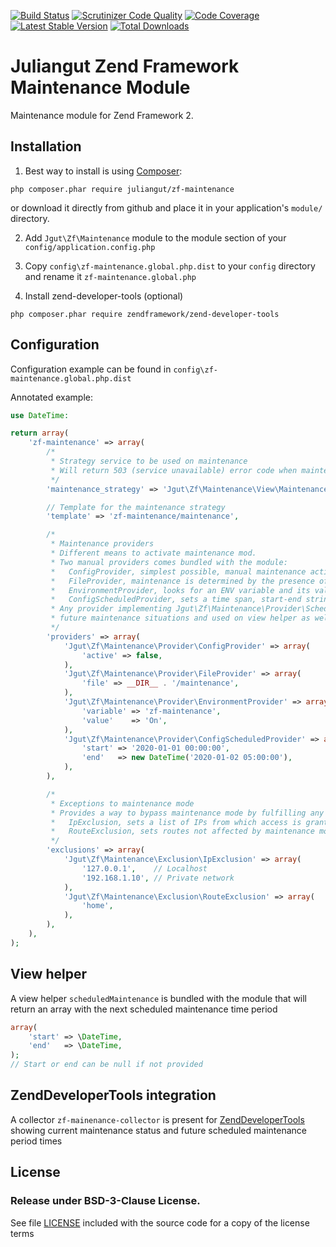 [![Build Status](https://travis-ci.org/juliangut/zf-maintenance.svg?branch=master)](https://travis-ci.org/juliangut/zf-maintenance)
[![Scrutinizer Code Quality](https://scrutinizer-ci.com/g/juliangut/zf-maintenance/badges/quality-score.png?b=master)](https://scrutinizer-ci.com/g/juliangut/zf-maintenance/?branch=master)
[![Code Coverage](https://scrutinizer-ci.com/g/juliangut/zf-maintenance/badges/coverage.png?b=master)](https://scrutinizer-ci.com/g/juliangut/zf-maintenance/?branch=master)
[![Latest Stable Version](https://poser.pugx.org/juliangut/zf-maintenance/v/stable.svg)](https://packagist.org/packages/juliangut/zf-maintenance)
[![Total Downloads](https://poser.pugx.org/juliangut/zf-maintenance/downloads.svg)](https://packagist.org/packages/juliangut/zf-maintenance)

# Juliangut Zend Framework Maintenance Module

Maintenance module for Zend Framework 2.

## Installation

1. Best way to install is using [Composer](https://getcomposer.org/):

```
php composer.phar require juliangut/zf-maintenance
```

or download it directly from github and place it in your application's `module/` directory.

2. Add `Jgut\Zf\Maintenance` module to the module section of your `config/application.config.php`

3. Copy `config\zf-maintenance.global.php.dist` to your `config` directory and rename it `zf-maintenance.global.php`

4. Install zend-developer-tools (optional)

```
php composer.phar require zendframework/zend-developer-tools
```

## Configuration

Configuration example can be found in `config\zf-maintenance.global.php.dist`

Annotated example:
```php
use DateTime:

return array(
    'zf-maintenance' => array(
        /*
         * Strategy service to be used on maintenance
         * Will return 503 (service unavailable) error code when maintenance mode is on
         */
        'maintenance_strategy' => 'Jgut\Zf\Maintenance\View\MaintenanceStrategy',

        // Template for the maintenance strategy
        'template' => 'zf-maintenance/maintenance',

        /*
         * Maintenance providers
         * Different means to activate maintenance mod.
         * Two manual providers comes bundled with the module:
         *   ConfigProvider, simplest possible, manual maintenance activation
         *   FileProvider, maintenance is determined by the presence of a file
         *   EnvironmentProvider, looks for an ENV variable and its value if provided
         *   ConfigScheduledProvider, sets a time span, start-end strings as accepted by \DateTime or \DateTime objects
         * Any provider implementing Jgut\Zf\Maintenance\Provider\ScheduledProviderInterface will be used to determine
         * future maintenance situations and used on view helper as well as in zend-developer-tools
         */
        'providers' => array(
            'Jgut\Zf\Maintenance\Provider\ConfigProvider' => array(
                'active' => false,
            ),
            'Jgut\Zf\Maintenance\Provider\FileProvider' => array(
                'file' => __DIR__ . '/maintenance',
            ),
            'Jgut\Zf\Maintenance\Provider\EnvironmentProvider' => array(
                'variable' => 'zf-maintenance',
                'value'    => 'On',
            ),
            'Jgut\Zf\Maintenance\Provider\ConfigScheduledProvider' => array(
                'start' => '2020-01-01 00:00:00',
                'end'   => new DateTime('2020-01-02 05:00:00'),
            ),
        ),

        /*
         * Exceptions to maintenance mode
         * Provides a way to bypass maintenance mode by fulfilling any of the conditions provided:
         *   IpExclusion, sets a list of IPs from which access is granted, user's IP is calculated using \Zend\Http\PhpEnvironment\RemoteAddress
         *   RouteExclusion, sets routes not affected by maintenance mode
         */
        'exclusions' => array(
            'Jgut\Zf\Maintenance\Exclusion\IpExclusion' => array(
                '127.0.0.1',    // Localhost
                '192.168.1.10', // Private network
            ),
            'Jgut\Zf\Maintenance\Exclusion\RouteExclusion' => array(
                'home',
            ),
        ),
    ),
);
```

## View helper

A view helper `scheduledMaintenance` is bundled with the module that will return an array with the next scheduled
maintenance time period

```php
array(
    'start' => \DateTime,
    'end'   => \DateTime,
);
// Start or end can be null if not provided
```

## ZendDeveloperTools integration

A collector `zf-mainenance-collector` is present for
[ZendDeveloperTools](https://github.com/zendframework/ZendDeveloperTools) showing current maintenance status and future scheduled maintenance period times

## License

### Release under BSD-3-Clause License.

See file [LICENSE](https://github.com/juliangut/zf-maintenance/blob/master/LICENSE) included with the source code for a copy of the license terms

